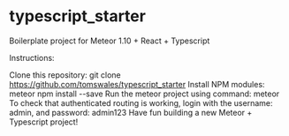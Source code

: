 # typescript_starter
Boilerplate project for Meteor 1.10 + React + Typescript

Instructions:

Clone this repository: git clone https://github.com/tomswales/typescript_starter
Install NPM modules: meteor npm install --save
Run the meteor project using command: meteor
To check that authenticated routing is working, login with the username: admin, and password: admin123
Have fun building a new Meteor + Typescript project!
